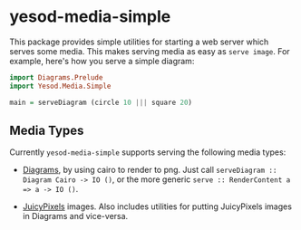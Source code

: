 # yesod-media-simple

This package provides simple utilities for starting a web server which serves
some media. This makes serving media as easy as `serve image`. For example,
here's how you serve a simple diagram:

```haskell
import Diagrams.Prelude
import Yesod.Media.Simple

main = serveDiagram (circle 10 ||| square 20)
```

## Media Types

Currently `yesod-media-simple` supports serving the following media types:

* [Diagrams](http://projects.haskell.org/diagrams/), by using cairo to render to
  png. Just call `serveDiagram :: Diagram Cairo -> IO ()`, or the more generic
  `serve :: RenderContent a => a -> IO ()`.

* [JuicyPixels](https://hackage.haskell.org/package/JuicyPixels) images. Also
  includes utilities for putting JuicyPixels images in Diagrams and vice-versa.
